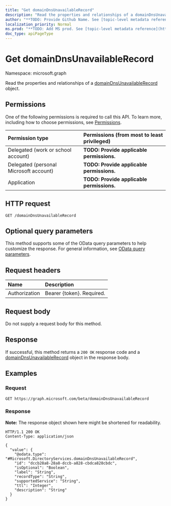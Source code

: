 ```yaml
---
title: "Get domainDnsUnavailableRecord"
description: "Read the properties and relationships of a domainDnsUnavailableRecord object."
author: "**TODO: Provide Github Name. See [topic-level metadata reference](https://msgo.azurewebsites.net/add/document/guidelines/metadata.html#topic-level-metadata)**"
localization_priority: Normal
ms.prod: "**TODO: Add MS prod. See [topic-level metadata reference](https://msgo.azurewebsites.net/add/document/guidelines/metadata.html#topic-level-metadata)**"
doc_type: apiPageType
---
```


# Get domainDnsUnavailableRecord
Namespace: microsoft.graph

Read the properties and relationships of a [domainDnsUnavailableRecord](../resources/domaindnsunavailablerecord.md) object.

## Permissions
One of the following permissions is required to call this API. To learn more, including how to choose permissions, see [Permissions](/graph/permissions-reference).

|Permission type|Permissions (from most to least privileged)|
|:---|:---|
|Delegated (work or school account)|**TODO: Provide applicable permissions.**|
|Delegated (personal Microsoft account)|**TODO: Provide applicable permissions.**|
|Application|**TODO: Provide applicable permissions.**|

## HTTP request

<!-- {
  "blockType": "ignored"
}
-->
``` http
GET /domainDnsUnavailableRecord
```

## Optional query parameters
This method supports some of the OData query parameters to help customize the response. For general information, see [OData query parameters](/graph/query-parameters).

## Request headers
|Name|Description|
|:---|:---|
|Authorization|Bearer {token}. Required.|

## Request body
Do not supply a request body for this method.

## Response

If successful, this method returns a `200 OK` response code and a [domainDnsUnavailableRecord](../resources/domaindnsunavailablerecord.md) object in the response body.

## Examples

### Request
<!-- {
  "blockType": "request",
  "name": "get_domaindnsunavailablerecord"
}
-->
``` http
GET https://graph.microsoft.com/beta/domainDnsUnavailableRecord
```


### Response
**Note:** The response object shown here might be shortened for readability.
<!-- {
  "blockType": "response",
  "truncated": true,
  "@odata.type": "Microsoft.DirectoryServices.domainDnsUnavailableRecord"
}
-->
``` http
HTTP/1.1 200 OK
Content-Type: application/json

{
  "value": {
    "@odata.type": "#Microsoft.DirectoryServices.domainDnsUnavailableRecord",
    "id": "dccb28a8-28a8-dccb-a828-cbdca828cbdc",
    "isOptional": "Boolean",
    "label": "String",
    "recordType": "String",
    "supportedService": "String",
    "ttl": "Integer",
    "description": "String"
  }
}
```

